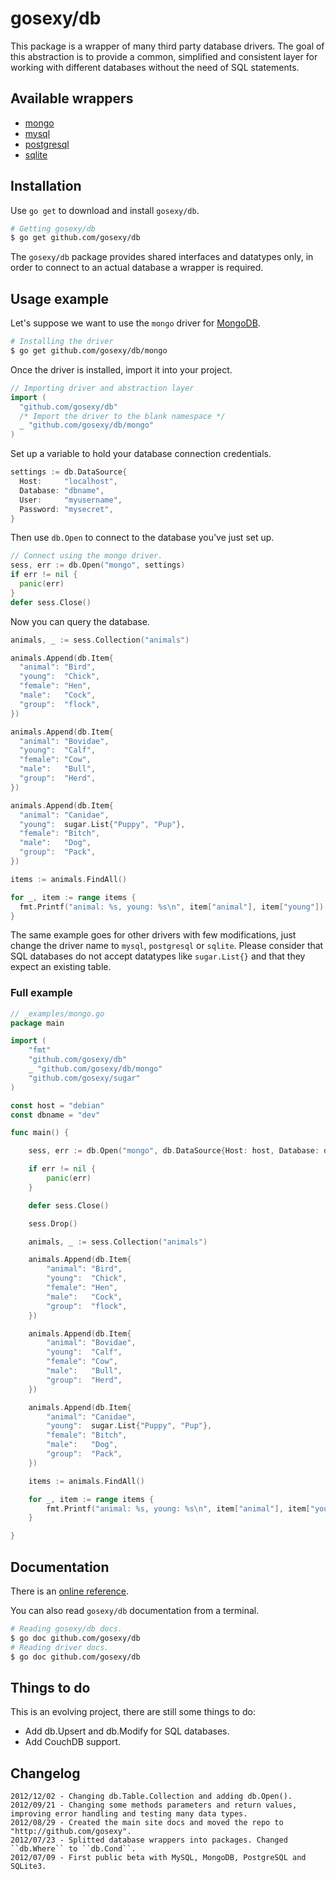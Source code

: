 # gosexy/db

This package is a wrapper of many third party database drivers. The goal of this abstraction is to provide a common,
simplified and consistent layer for working with different databases without the need of SQL statements.

## Available wrappers

* [mongo](http://gosexy.org/db/wrappers/mongo)
* [mysql](http://gosexy.org/db/wrappers/mysql)
* [postgresql](http://gosexy.org/db/wrappers/postgresql)
* [sqlite](http://gosexy.org/db/wrappers/sqlite)

## Installation

Use `go get` to download and install `gosexy/db`.

```sh
# Getting gosexy/db
$ go get github.com/gosexy/db
```

The `gosexy/db` package provides shared interfaces and datatypes only, in order to connect to an actual database
a wrapper is required.

## Usage example

Let's suppose we want to use the `mongo` driver for [MongoDB][1].

```sh
# Installing the driver
$ go get github.com/gosexy/db/mongo
```

Once the driver is installed, import it into your project.

```go
// Importing driver and abstraction layer
import (
  "github.com/gosexy/db"
  /* Import the driver to the blank namespace */
  _ "github.com/gosexy/db/mongo"
)
```

Set up a variable to hold your database connection credentials.

```go
settings := db.DataSource{
  Host:     "localhost",
  Database: "dbname",
  User:     "myusername",
  Password: "mysecret",
}
```

Then use `db.Open` to connect to the database you've just set up.

```go
// Connect using the mongo driver.
sess, err := db.Open("mongo", settings)
if err != nil {
  panic(err)
}
defer sess.Close()
```

Now you can query the database.

```go
animals, _ := sess.Collection("animals")

animals.Append(db.Item{
  "animal": "Bird",
  "young":  "Chick",
  "female": "Hen",
  "male":   "Cock",
  "group":  "flock",
})

animals.Append(db.Item{
  "animal": "Bovidae",
  "young":  "Calf",
  "female": "Cow",
  "male":   "Bull",
  "group":  "Herd",
})

animals.Append(db.Item{
  "animal": "Canidae",
  "young":  sugar.List{"Puppy", "Pup"},
  "female": "Bitch",
  "male":   "Dog",
  "group":  "Pack",
})

items := animals.FindAll()

for _, item := range items {
  fmt.Printf("animal: %s, young: %s\n", item["animal"], item["young"])
}
```

The same example goes for other drivers with few modifications, just change the driver name to
`mysql`, `postgresql` or `sqlite`. Please consider that SQL databases do not accept datatypes like
`sugar.List{}` and that they expect an existing table.

### Full example

```go
// _examples/mongo.go
package main

import (
	"fmt"
	"github.com/gosexy/db"
	_ "github.com/gosexy/db/mongo"
	"github.com/gosexy/sugar"
)

const host = "debian"
const dbname = "dev"

func main() {

	sess, err := db.Open("mongo", db.DataSource{Host: host, Database: dbname})

	if err != nil {
		panic(err)
	}

	defer sess.Close()

	sess.Drop()

	animals, _ := sess.Collection("animals")

	animals.Append(db.Item{
		"animal": "Bird",
		"young":  "Chick",
		"female": "Hen",
		"male":   "Cock",
		"group":  "flock",
	})

	animals.Append(db.Item{
		"animal": "Bovidae",
		"young":  "Calf",
		"female": "Cow",
		"male":   "Bull",
		"group":  "Herd",
	})

	animals.Append(db.Item{
		"animal": "Canidae",
		"young":  sugar.List{"Puppy", "Pup"},
		"female": "Bitch",
		"male":   "Dog",
		"group":  "Pack",
	})

	items := animals.FindAll()

	for _, item := range items {
		fmt.Printf("animal: %s, young: %s\n", item["animal"], item["young"])
	}

}
```

## Documentation

There is an [online reference](http://gosexy.org/db).

You can also read `gosexy/db` documentation from a terminal.

```sh
# Reading gosexy/db docs.
$ go doc github.com/gosexy/db
# Reading driver docs.
$ go doc github.com/gosexy/db
```


## Things to do

This is an evolving project, there are still some things to do:

* Add db.Upsert and db.Modify for SQL databases.
* Add CouchDB support.

## Changelog

    2012/12/02 - Changing db.Table.Collection and adding db.Open().
    2012/09/21 - Changing some methods parameters and return values, improving error handling and testing many data types.
    2012/08/29 - Created the main site docs and moved the repo to "http://github.com/gosexy".
    2012/07/23 - Splitted database wrappers into packages. Changed ``db.Where`` to ``db.Cond``.
    2012/07/09 - First public beta with MySQL, MongoDB, PostgreSQL and SQLite3.

[1]: http://mongodb.org
